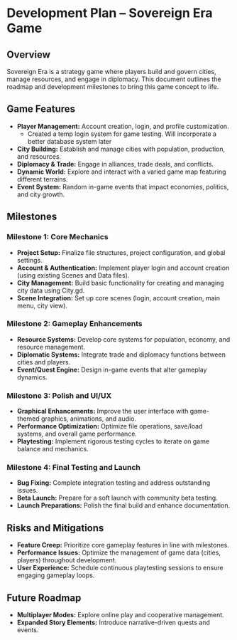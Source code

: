 # Development Plan – Sovereign Era Game

## Overview
Sovereign Era is a strategy game where players build and govern cities, manage resources, and engage in diplomacy. This document outlines the roadmap and development milestones to bring this game concept to life.

## Game Features
- **Player Management:** Account creation, login, and profile customization.
    - Created a temp login system for game testing. Will incorporate a better database system later
- **City Building:** Establish and manage cities with population, production, and resources.
- **Diplomacy & Trade:** Engage in alliances, trade deals, and conflicts.
- **Dynamic World:** Explore and interact with a varied game map featuring different terrains.
- **Event System:** Random in-game events that impact economies, politics, and city growth.

## Milestones

### Milestone 1: Core Mechanics
- **Project Setup:** Finalize file structures, project configuration, and global settings.
- **Account & Authentication:** Implement player login and account creation (using existing Scenes and Data files).
- **City Management:** Build basic functionality for creating and managing city data using City.gd.
- **Scene Integration:** Set up core scenes (login, account creation, main menu, city view).

### Milestone 2: Gameplay Enhancements
- **Resource Systems:** Develop core systems for population, economy, and resource management.
- **Diplomatic Systems:** Integrate trade and diplomacy functions between cities and players.
- **Event/Quest Engine:** Design in-game events that alter gameplay dynamics.

### Milestone 3: Polish and UI/UX
- **Graphical Enhancements:** Improve the user interface with game-themed graphics, animations, and audio.
- **Performance Optimization:** Optimize file operations, save/load systems, and overall game performance.
- **Playtesting:** Implement rigorous testing cycles to iterate on game balance and mechanics.

### Milestone 4: Final Testing and Launch
- **Bug Fixing:** Complete integration testing and address outstanding issues.
- **Beta Launch:** Prepare for a soft launch with community beta testing.
- **Launch Preparations:** Polish the final build and enhance documentation.

## Risks and Mitigations
- **Feature Creep:** Prioritize core gameplay features in line with milestones.
- **Performance Issues:** Optimize the management of game data (cities, players) throughout development.
- **User Experience:** Schedule continuous playtesting sessions to ensure engaging gameplay loops.

## Future Roadmap
- **Multiplayer Modes:** Explore online play and cooperative management.
- **Expanded Story Elements:** Introduce narrative-driven quests and events.
